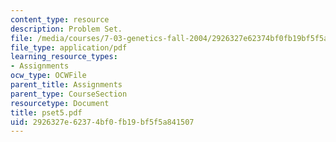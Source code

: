 ```yaml
---
content_type: resource
description: Problem Set.
file: /media/courses/7-03-genetics-fall-2004/2926327e62374bf0fb19bf5f5a841507_pset5.pdf
file_type: application/pdf
learning_resource_types:
- Assignments
ocw_type: OCWFile
parent_title: Assignments
parent_type: CourseSection
resourcetype: Document
title: pset5.pdf
uid: 2926327e-6237-4bf0-fb19-bf5f5a841507
---
```

